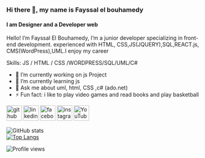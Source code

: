 ### Hi there 👋, my name is Fayssal el bouhamedy
#### I am Designer and a Developer web
Hello! I’m Fayssal El Bouhamedy, I’m a junior developer specializing in front-end development. experienced with HTML, CSS,JS(JQUERY),SQL,REACT.js, CMS(WordPress),UML.I enjoy my career  



Skills:  JS / HTML / CSS /WORDPRESS/SQL/UML/C#

- 🔭 I’m currently working on js Project 
- 🌱 I’m currently learning js  
- 💬 Ask me about uml, html, CSS ,c# (ado.net) 
- ⚡ Fun fact: i like to play video games and read books and play basketball 


[<img src='https://cdn.jsdelivr.net/npm/simple-icons@3.0.1/icons/github.svg' alt='github' height='40'>](https://github.com/fayssalrifland)  [<img src='https://cdn.jsdelivr.net/npm/simple-icons@3.0.1/icons/linkedin.svg' alt='linkedin' height='40'>](https://www.linkedin.com/in/faissal-elbouhamedy-2b39b0187/)  [<img src='https://cdn.jsdelivr.net/npm/simple-icons@3.0.1/icons/facebook.svg' alt='facebook' height='40'>](https://www.facebook.com/Madara.fayssal)  [<img src='https://cdn.jsdelivr.net/npm/simple-icons@3.0.1/icons/instagram.svg' alt='instagram' height='40'>](https://www.instagram.com/madara_fayssal/)  [<img src='https://cdn.jsdelivr.net/npm/simple-icons@3.0.1/icons/youtube.svg' alt='YouTube' height='40'>](https://www.youtube.com/channel/UCggFXnHOYW5QdUE0vC4Pfig)  

![GitHub stats](https://github-readme-stats.vercel.app/api?username=fayssalrifland&show_icons=true)  
[![Top Langs](https://github-readme-stats.vercel.app/api/top-langs/?username=fayssalrifland)](https://github.com/anuraghazra/github-readme-stats)

![Profile views](https://gpvc.arturio.dev/fayssalrifland)  
